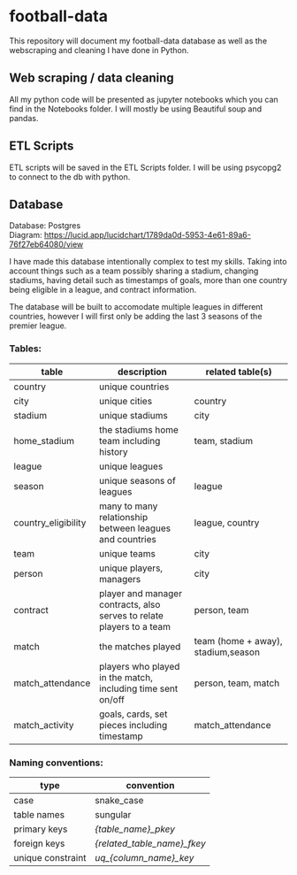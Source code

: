 # football-data

This repository will document my football-data database as well as the webscraping and cleaning I have done in Python.


## Web scraping / data cleaning
All my python code will be presented as jupyter notebooks which you can find in the Notebooks folder. I will mostly be using Beautiful soup and pandas.

## ETL Scripts
ETL scripts will be saved in the ETL Scripts folder. I will be using psycopg2 to connect to the db with python.
## Database
Database: Postgres\
Diagram: https://lucid.app/lucidchart/1789da0d-5953-4e61-89a6-76f27eb64080/view

I have made this database intentionally complex to test my skills. Taking into account things such as a team possibly sharing a stadium, changing stadiums, having detail such as timestamps of goals, more than one country being eligible in a league, and contract information.

The database will be built to accomodate multiple leagues in different countries, however I will first only be adding the last 3 seasons of the premier league.

### Tables:

table | description | related table(s)
------------ | ------------- | -------------
country | unique countries |
city | unique cities | country
stadium | unique stadiums | city
home_stadium | the stadiums home team including history | team, stadium
league | unique leagues | 
season | unique seasons of leagues | league
country_eligibility | many to many relationship between leagues and countries | league, country
team | unique teams | city
person | unique players, managers | city
contract | player and manager contracts, also serves to relate players to a team | person, team
match | the matches played | team (home + away), stadium,season
match_attendance | players who played in the match, including time sent on/off | person, team, match
match_activity | goals, cards, set pieces including timestamp | match_attendance

### Naming conventions:
type | convention
------------ | -------------
case | snake_case
table names | sungular
primary keys | *{table_name}_pkey*
foreign keys | *{related_table_name}_fkey*
unique constraint | *uq_{column_name}_key*
